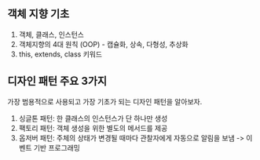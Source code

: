 ## 객체 지향 기초

1. 객체, 클래스, 인스턴스
2. 객체지향의 4대 원칙 (OOP) - 캡슐화, 상속, 다형성, 추상화
3. this, extends, class 키워드

## 디자인 패턴 주요 3가지

가장 범용적으로 사용되고 가장 기초가 되는 디자인 패턴을 알아보자.

1. 싱글톤 패턴: 한 클래스의 인스턴스가 단 하나만 생성
2. 팩토리 패턴: 객체 생성을 위한 별도의 메서드를 제공
3. 옵저버 패턴: 주체의 상태가 변경될 때마다 관찰자에게 자동으로 알림을 보냄 -> 이벤트 기반 프로그래밍
